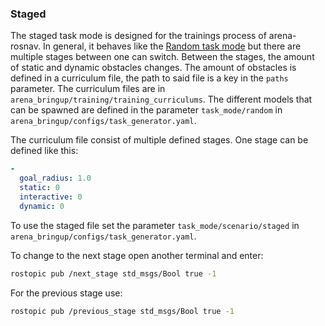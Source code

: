 ### Staged

The staged task mode is designed for the trainings process of arena-rosnav. In general, it behaves like the [Random task mode](random.md) but there are multiple stages between one can switch. Between the stages, the amount of static and dynamic obstacles changes. The amount of obstacles is defined in a curriculum
file, the path to said file is a key in the `paths` parameter. The curriculum files are in `arena_bringup/training/training_curriculums`. The different models that can be spawned are defined in the parameter `task_mode/random` in `arena_bringup/configs/task_generator.yaml`.

The curriculum file consist of multiple defined stages. One stage can be defined like this:

```yaml
-
  goal_radius: 1.0
  static: 0
  interactive: 0
  dynamic: 0
```

To use the staged file set the parameter `task_mode/scenario/staged` in `arena_bringup/configs/task_generator.yaml`.

To change to the next stage open another terminal and enter: 
```sh
rostopic pub /next_stage std_msgs/Bool true -1
```
For the previous stage use: 
```sh
rostopic pub /previous_stage std_msgs/Bool true -1
```